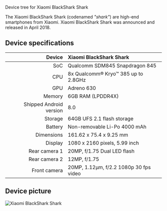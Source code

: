 Device tree for Xiaomi BlackShark Shark

The Xiaomi BlackShark Shark (codenamed _"shark"_) are high-end smartphones from Xiaomi.
Xiaomi BlackShark Shark was announced and released in April 2018.

## Device specifications

| Device       | Xiaomi BlackShark Shark                                 |
| -----------: | :---------------------------------------------- |
| SoC          | Qualcomm SDM845 Snapdragon 845                  |
| CPU          | 8x Qualcomm® Kryo™ 385 up to 2.8GHz             |
| GPU          | Adreno 630                                      |
| Memory       | 6GB RAM (LPDDR4X)                   |
| Shipped Android version | 8.0                                  |
| Storage      | 64GB UFS 2.1 flash storage      |
| Battery      | Non-removable Li-Po 4000 mAh                    |
| Dimensions   | 161.62 x 75.4 x 9.25 mm                             |
| Display      | 1080 x 2160 pixels, 5.99 inch           |
| Rear camera 1 | 20MP, f/1.75 Dual LED flash                     |
| Rear camera 2 | 12MP, f/1.75                                     |
| Front camera | 20MP, 1.12µm, f/2.2 1080p 30 fps video           |

## Device picture

![Xiaomi BlackShark Shark](https://i0.wp.com/mashdigi.com/wp-content/uploads/2018/10/The-Xiaomi-Black-Shark-2-may-actually-be-called-the-Black-Shark-Helo.png?resize=1000%2C667&ssl=1)

